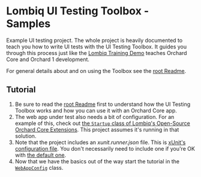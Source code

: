 # Lombiq UI Testing Toolbox - Samples



Example UI testing project. The whole project is heavily documented to teach you how to write UI tests with the UI Testing Toolbox. It guides you through this process just like the [Lombiq Training Demo](https://github.com/Lombiq/Orchard-Training-Demo-Module) teaches Orchard Core and Orchard 1 development.

For general details about and on using the Toolbox see the [root Readme](../Readme.md).


## Tutorial

1. Be sure to read the [root Readme](../Readme.md) first to understand how the UI Testing Toolbox works and how you can use it with an Orchard Core app.
2. The web app under test also needs a bit of configuration. For an example of this, check out [the `Startup` class of Lombiq's Open-Source Orchard Core Extensions](https://github.com/Lombiq/Open-Source-Orchard-Core-Extensions/blob/dev/src/Lombiq.OSOCE.Web/Startup.cs). This project assumes it's running in that solution.
3. Note that the project includes an _xunit.runner.json_ file. This is [xUnit's configuration file](https://xunit.net/docs/configuration-files). You don't necessarily need to include one if you're OK with [the default one](https://github.com/Lombiq/UI-Testing-Toolbox/blob/dev/Lombiq.Tests.UI/xunit.runner.json).
4. Now that we have the basics out of the way start the tutorial in the [`WebAppConfig`](WebAppConfig.cs) class.



